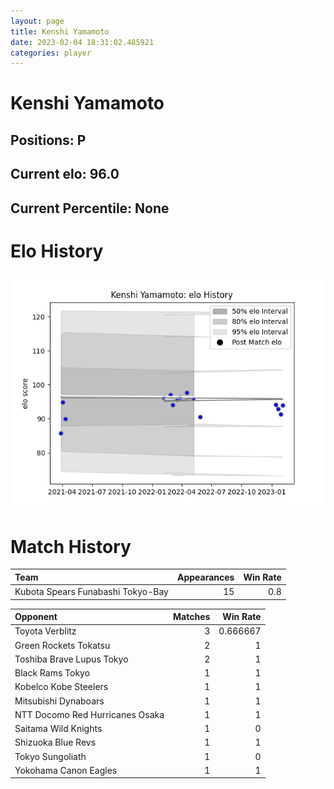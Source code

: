 ```yaml
---  
layout: page  
title: Kenshi Yamamoto  
date: 2023-02-04 18:31:02.485921  
categories: player  
---
```

# Kenshi Yamamoto

## Positions: P

## Current elo: 96.0

## Current Percentile: None

# Elo History


![elo history](history_KenshiYamamoto.png)
# Match History


| Team                              |   Appearances |   Win Rate |
|:----------------------------------|--------------:|-----------:|
| Kubota Spears Funabashi Tokyo-Bay |            15 |        0.8 |

| Opponent                        |   Matches |   Win Rate |
|:--------------------------------|----------:|-----------:|
| Toyota Verblitz                 |         3 |   0.666667 |
| Green Rockets Tokatsu           |         2 |   1        |
| Toshiba Brave Lupus Tokyo       |         2 |   1        |
| Black Rams Tokyo                |         1 |   1        |
| Kobelco Kobe Steelers           |         1 |   1        |
| Mitsubishi Dynaboars            |         1 |   1        |
| NTT Docomo Red Hurricanes Osaka |         1 |   1        |
| Saitama Wild Knights            |         1 |   0        |
| Shizuoka Blue Revs              |         1 |   1        |
| Tokyo Sungoliath                |         1 |   0        |
| Yokohama Canon Eagles           |         1 |   1        |